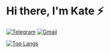 # Hi there, I'm Kate ⚡

[![Telegram](https://img.shields.io/badge/Telegram-2CA5E0?style=for-the-badge&logo=telegram&logoColor=white)](https://t.me/kate_bub)
[![Gmail](https://img.shields.io/badge/Gmail-D14836?style=for-the-badge&logo=gmail&logoColor=white)](mailto:badaeva.kate10@gmail.com)

[![Top Langs](https://github-readme-stats.vercel.app/api/top-langs/?username=B-E-D-A)](https://github.com/B-E-D-A/github-readme-stats)
